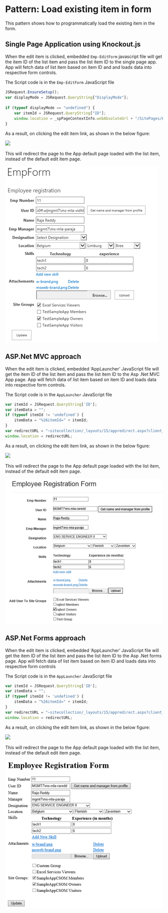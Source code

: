 # Pattern: Load existing item in form #
This pattern shows how to programmatically load the existing item in the form.

## Single Page Application using Knockout.js ##
When the edit item is clicked, embedded `Emp-EditForm` javascript file will get the item ID of the list item and pass the list item ID to the single page app. App will fetch data of list item based on item ID and and loads data into respective form controls.

The Script code is in the `Emp-EditForm` JavaScript file

```JavaScript
JSRequest.EnsureSetup();
var displayMode = JSRequest.QueryString["DisplayMode"];

if (typeof displayMode == "undefined") {
    var itemId = JSRequest.QueryString["ID"];
    window.location = _spPageContextInfo.webAbsoluteUrl + "/SitePages/EmpForm.aspx?itemId="+itemId;
}
```

As a result, on clicking the edit item link, as shown in the below figure:

[imgEditItemIcon]: images/Common/P11_EditItemIcon.png
![][imgEditItemIcon]

This will redirect the page to the App default page loaded with the list item, instead of the default edit item page.

![](images/KO/P11_LoadExistingItem.png)


## ASP.Net MVC approach ##
When the edit item is clicked, embedded ‘AppLauncher’ JavaScript file will get the item ID of the list item and pass the list item ID to the Asp .Net MVC App page. App will fetch data of list item based on item ID and loads data into respective form controls.

The Script code is in the `AppLauncher` JavaScript file

```JavaScript
var itemId = JSRequest.QueryString['ID']; 
var itemData = ""; 
if (typeof itemId != 'undefined') { 
    itemData = "%26itemId=" + itemId; 
} 
var redirectURL = "~sitecollection/_layouts/15/appredirect.aspx?client_id={%clientId%}&redirect_uri=%redirectURI%?{StandardTokens}" + itemData;    
window.location = redirectURL;
```

As a result, on clicking the edit item link, as shown in the below figure:

![][imgEditItemIcon]

This will redirect the page to the App default page loaded with the list item, instead of the default edit item page.

![](images/MVC/P11_LoadExistingItem.png)


## ASP.Net Forms approach ##
When the edit item is clicked, embedded ‘AppLauncher’ JavaScript file will get the item ID of the list item and pass the list item ID to the Asp .Net forms page. App will fetch data of list item based on item ID and loads data into respective form controls

The Script code is in the `AppLauncher` JavaScript file

```JavaScript
var itemId = JSRequest.QueryString['ID']; 
var itemData = ""; 
if (typeof itemId != 'undefined') { 
    itemData = "%26itemId=" + itemId; 
} 
var redirectURL = "~sitecollection/_layouts/15/appredirect.aspx?client_id={%clientId%}&redirect_uri=%redirectURI%?{StandardTokens}" + itemData;    
window.location = redirectURL;
```
  
As a result, on clicking the edit item link, as shown in the below figure:

![][imgEditItemIcon]

This will redirect the page to the App default page loaded with the list item, instead of the default edit item page.

![](images/Forms/P11_LoadExistingItem.png)
